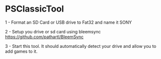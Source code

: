 # PSClassicTool

1 - Format an SD Card or USB drive to Fat32 and name it SONY

2 - Setup you drive or sd card using bleemsync https://github.com/pathartl/BleemSync

3 - Start this tool. It should automatically detect your drive and allow you to add games to it.

